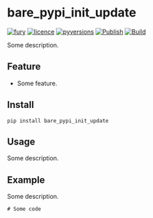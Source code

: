 # bare_pypi_init_update
[![fury](https://badge.fury.io/py/bare_pypi_init_update.svg)](https://badge.fury.io/py/bare_pypi_init_update)
[![licence](https://img.shields.io/github/license/GoodManWEN/bare_pypi_init_update)](https://github.com/GoodManWEN/bare_pypi_init_update/blob/master/LICENSE)
[![pyversions](https://img.shields.io/pypi/pyversions/bare_pypi_init_update.svg)](https://pypi.org/project/bare_pypi_init_update/)
[![Publish](https://github.com/GoodManWEN/bare_pypi_init_update/workflows/Publish/badge.svg)](https://github.com/GoodManWEN/bare_pypi_init_update/actions?query=workflow:Publish)
[![Build](https://github.com/GoodManWEN/bare_pypi_init_update/workflows/Build/badge.svg)](https://github.com/GoodManWEN/bare_pypi_init_update/actions?query=workflow:Build)

Some description.

## Feature
- Some feature.

## Install

    pip install bare_pypi_init_update

## Usage
Some description.

## Example

Some description.
```Python3
# Some code
```